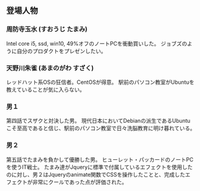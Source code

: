 ## 登場人物
### 周防寺玉水 (すおうじ たまみ)
Intel core i5, ssd, win10, 49%オフのノートPCを衝動買いした。
ジョブズのように自分のプロダクトをプレゼンしたい。

### 天野川朱雀 (あまのがわ すざく)
レッドハット系OSの狂信者。CentOSが得意。
駅前のパソコン教室がUbuntuを教えていることが気に入らない。

### 男１
第四話でスザクと対決した男。
現代日本においてDebianの派生であるUbuntuこそ至高であると信じ、駅前のパソコン教室で日々洗脳教育に明け暮れている。

### 男２
第五話でたまみを負かして優勝した男。
ヒューレット・パッカードのノートPCを使うIT戦士。
たまみ達がJqueryに標準で付属しているエフェクトを使用したのに対し、男２はJqueryのanimate関数でCSSを操作したことと、完成したエフェクトが非常にクールであった点が評価された。

